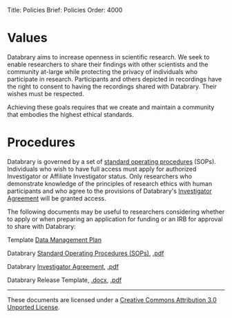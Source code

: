 Title: Policies
Brief: Policies
Order: 4000

# Values

Databrary aims to increase openness in scientific research.
We seek to enable researchers to share their findings with other scientists and the community at-large while protecting the privacy of individuals who participate in research.
Participants and others depicted in recordings have the right to consent to having the recordings shared with Databrary.
Their wishes must be respected.

Achieving these goals requires that we create and maintain a community that embodies the highest ethical standards.

# Procedures

Databrary is governed by a set of [standard operating procedures](|filename|policies/standard-operating-procedures.mdi) (SOPs). Individuals who wish to have full access must apply for authorized Investigator or Affiliate Investigator status.
Only researchers who demonstrate knowledge of the principles of research ethics with human participants and who agree to the provisions of Databrary's [Investigator Agreement](|filename|policies/investigator-agreement.mdi) will be granted access.

The following documents may be useful to researchers considering whether to apply or when preparing an application for funding or an IRB for approval to share with Databrary:

Template [Data Management Plan](|filename|policies/dmp-template.mdi)

Databrary [Standard Operating Procedures (SOPs)](|filename|policies/standard-operating-procedures.mdi), [.pdf](/policies/standard-operating-proceedures.pdf)

Databrary [Investigator Agreement](|filename|policies/investigator-agreement.mdi), [.pdf](/policies/investigator-agreement.pdf)

Databrary Release Template, [.docx](/policies/release-template.docx), [.pdf](/policies/release-template.pdf)

----

<p class="legal"><span xmlns:dct="http://purl.org/dc/terms/" property="dct:title">These documents</span> are licensed under a <a rel="license" href="http://creativecommons.org/licenses/by/3.0/deed.en_US">Creative Commons Attribution 3.0 Unported License</a>.</p>
